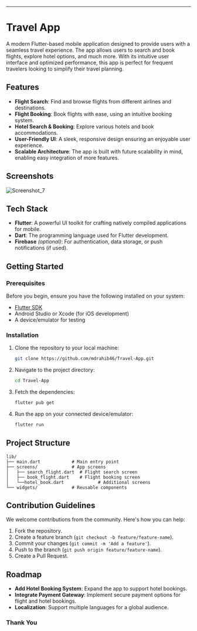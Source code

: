 

---

# Travel App

A modern Flutter-based mobile application designed to provide users with a seamless travel experience. The app allows users to search and book flights, explore hotel options, and much more. With its intuitive user interface and optimized performance, this app is perfect for frequent travelers looking to simplify their travel planning.

## Features

- **Flight Search**: Find and browse flights from different airlines and destinations.
- **Flight Booking**: Book flights with ease, using an intuitive booking system.
- **Hotel Search & Booking**: Explore various hotels and book accommodations.
- **User-Friendly UI**: A sleek, responsive design ensuring an enjoyable user experience.
- **Scalable Architecture**: The app is built with future scalability in mind, enabling easy integration of more features.

## Screenshots

![Screenshot_7](https://github.com/user-attachments/assets/2424b62f-6759-4272-9ff3-1e8a210b4359)


## Tech Stack

- **Flutter**: A powerful UI toolkit for crafting natively compiled applications for mobile.
- **Dart**: The programming language used for Flutter development.
- **Firebase** *(optional)*: For authentication, data storage, or push notifications (if used).

## Getting Started

### Prerequisites

Before you begin, ensure you have the following installed on your system:

- [Flutter SDK](https://flutter.dev/docs/get-started/install)
- Android Studio or Xcode (for iOS development)
- A device/emulator for testing

### Installation

1. Clone the repository to your local machine:

   ```bash
   git clone https://github.com/mdrahib46/Travel-App.git
   ```

2. Navigate to the project directory:

   ```bash
   cd Travel-App
   ```

3. Fetch the dependencies:

   ```bash
   flutter pub get
   ```

4. Run the app on your connected device/emulator:

   ```bash
   flutter run
   ```

## Project Structure

```
lib/
├── main.dart            # Main entry point
├── screens/             # App screens
│   ├── search_flight.dart  # Flight search screen
│   ├── book_flight.dart    # Flight booking screen
│   └──hotel_book.dart             # Additional screens
└── widgets/             # Reusable components
```

## Contribution Guidelines

We welcome contributions from the community. Here's how you can help:

1. Fork the repository.
2. Create a feature branch (`git checkout -b feature/feature-name`).
3. Commit your changes (`git commit -m 'Add a feature'`).
4. Push to the branch (`git push origin feature/feature-name`).
5. Create a Pull Request.

## Roadmap

- **Add Hotel Booking System**: Expand the app to support hotel bookings.
- **Integrate Payment Gateway**: Implement secure payment options for flight and hotel bookings.
- **Localization**: Support multiple languages for a global audience.

### Thank You

